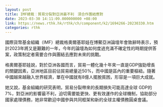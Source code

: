 ```yaml
---
layout: post
title: IMF總裁︰貿易分裂對亞洲最不利　須合作團結應對
date: 2023-03-30 14:11:09.000000000 +08:00
link: https://news.rthk.hk/rthk/ch/component/k2/1694266-20230330.htm
categories: rthk
---
```


國際貨幣基金組織（IMF）總裁格奧爾基耶娃在博鰲亞洲論壇年會致辭時表示，預計2023年將又是艱難的一年，今年的論壇為如何度過充滿不確定性的時期提供答案，政策制定者需要合作與團結去應對未來的挑戰。

格奧爾基耶娃說，對於亞洲各國而言，貿易一體化幾十年來一直是GDP強勁增長的關鍵因素，亞洲地區目前佔貿易總量近50%，而中國是區內的重要樞紐。隨著中國越來越融入世界經濟，單在中國就有8億人擺脫貧困，形容是一項巨大成就。

她又說，基金組織的研究表明，貿易分裂帶來的長期損失可能高達全球 GDP的7%，對亞洲的影響最不利，迫切需要能更快、更有效運作的全球機制，協助部分國家處理債務，她非常歡迎中國參與共同框架和新的全球主權債務圓桌會議。
